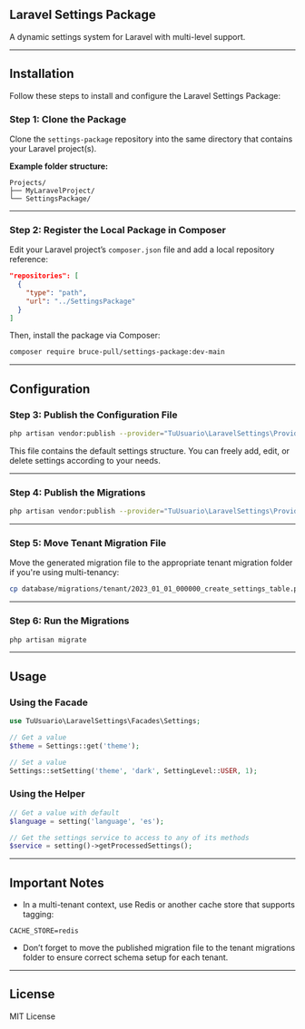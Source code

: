 ## Laravel Settings Package

A dynamic settings system for Laravel with multi-level support.

---

## Installation

Follow these steps to install and configure the Laravel Settings Package:

### Step 1: Clone the Package

Clone the `settings-package` repository into the same directory that contains your Laravel project(s).

**Example folder structure:**

```
Projects/
├── MyLaravelProject/
└── SettingsPackage/
```

---

### Step 2: Register the Local Package in Composer

Edit your Laravel project’s `composer.json` file and add a local repository reference:

```json
"repositories": [
  {
    "type": "path",
    "url": "../SettingsPackage"
  }
]
```

Then, install the package via Composer:

```bash
composer require bruce-pull/settings-package:dev-main
```

---

## Configuration

### Step 3: Publish the Configuration File

```bash
php artisan vendor:publish --provider="TuUsuario\LaravelSettings\Providers\SettingsServiceProvider" --tag="settings-config"
```

This file contains the default settings structure. You can freely add, edit, or delete settings according to your needs.

---

### Step 4: Publish the Migrations

```bash
php artisan vendor:publish --provider="TuUsuario\LaravelSettings\Providers\SettingsServiceProvider" --tag="settings-migrations"
```

---

### Step 5: Move Tenant Migration File

Move the generated migration file to the appropriate tenant migration folder if you're using multi-tenancy:

```bash
cp database/migrations/tenant/2023_01_01_000000_create_settings_table.php database/migrations/tenant/2023_01_01_000000_create_settings_table.php
```

---

### Step 6: Run the Migrations

```bash
php artisan migrate
```

---

## Usage

### Using the Facade

```php
use TuUsuario\LaravelSettings\Facades\Settings;

// Get a value
$theme = Settings::get('theme');

// Set a value
Settings::setSetting('theme', 'dark', SettingLevel::USER, 1);
```

### Using the Helper

```php
// Get a value with default
$language = setting('language', 'es');

// Get the settings service to access to any of its methods
$service = setting()->getProcessedSettings();
```

---

## Important Notes

* In a multi-tenant context, use Redis or another cache store that supports tagging:

```
CACHE_STORE=redis
```

* Don’t forget to move the published migration file to the tenant migrations folder to ensure correct schema setup for each tenant.

---

## License

MIT License
